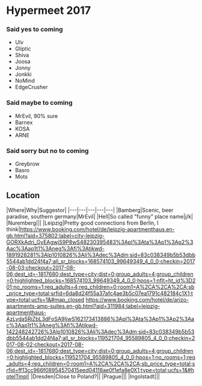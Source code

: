 <!-- TITLE: Home -->
<!-- SUBTITLE: A quick summary of Home -->

# Hypermeet 2017

### Said yes to coming

* Ulv
* Gliptic
* Shiva
* Joosa
* Jonny
* Jonkki
* NoMind
* EdgeCrusher
 
 
### Said maybe to coming

* MrEvil, 90% sure
* Barnex
* KOSA
* ARNE

### Said sorry but no to coming

* Greybrow
* Basro
* Mots


## Location

|Where|Why|Suggestor|
|---|---|---|---|---|
|Bamberg|Scenic, beer paradise, southern germany|MrEvil|
|Hell|So called "funny" place name|j/k|
|Nuremberg|||
|Leipzig|Pretty good connections from Berlin, I think|https://www.booking.com/hotel/de/leipzig-apartmenthaus.en-gb.html?aid=375802;label=city-leipzig-GORXkAdri_GyEAgwjS9P8wS48230395483%3Apl%3Ata%3Ap1%3Ap2%3Aac%3Aap1t1%3Aneg%3Afi%3Atikwd-1891928281%3Alp1010826%3Ali%3Adec%3Adm;sid=83c038349b5b53dbb5544ab1dd24f4a7;all_sr_blocks=168574103_99649349_4_0_0;checkin=2017-08-03;checkout=2017-08-06;dest_id=-1817680;dest_type=city;dist=0;group_adults=4;group_children=0;highlighted_blocks=168574103_99649349_4_0_0;hpos=1;nflt=ht_id%3D201;no_rooms=1;req_adults=4;req_children=0;room1=A%2CA%2CA%2CA;sb_price_type=total;srfid=6da8d24f55a37afc4ae3b5c07ea1791c482184c1X1;type=total;ucfs=1&#map_closed https://www.booking.com/hotel/de/arizo-apartments-amp-suites.en-gb.html?aid=311984;label=leipzig-apartmenthaus-AzLyda5RiZbL3dFoSA9IjwS162173413886%3Apl%3Ata%3Ap1%3Ap2%3Aac%3Aap1t1%3Aneg%3Afi%3Atikwd-142248242726%3Alp1010826%3Ali%3Adec%3Adm;sid=83c038349b5b53dbb5544ab1dd24f4a7;all_sr_blocks=119521704_95589805_4_0_0;checkin=2017-08-02;checkout=2017-08-06;dest_id=-1817680;dest_type=city;dist=0;group_adults=4;group_children=0;highlighted_blocks=119521704_95589805_4_0_0;hpos=1;no_rooms=1;req_adults=4;req_children=0;room1=A%2CA%2CA%2CA;sb_price_type=total;srfid=ff13cc966f08954570415eed04118ae0f1efa8e0X1;type=total;ucfs=1&#hotelTmpl|
|Dresden|Close to Poland?||
|Prague|||
|Ingolstadt|||